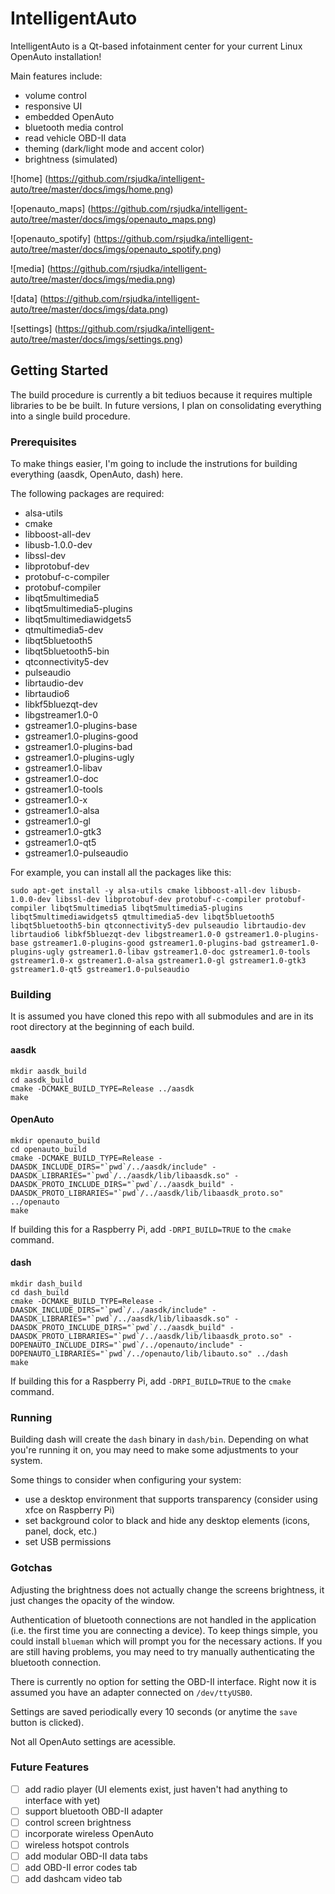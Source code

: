 # IntelligentAuto

IntelligentAuto is a Qt-based infotainment center for your current Linux OpenAuto installation!

Main features include:

* volume control
* responsive UI
* embedded OpenAuto
* bluetooth media control
* read vehicle OBD-II data
* theming (dark/light mode and accent color)
* brightness (simulated)

![home]
(https://github.com/rsjudka/intelligent-auto/tree/master/docs/imgs/home.png)

![openauto_maps]
(https://github.com/rsjudka/intelligent-auto/tree/master/docs/imgs/openauto_maps.png)

![openauto_spotify]
(https://github.com/rsjudka/intelligent-auto/tree/master/docs/imgs/openauto_spotify.png)

![media]
(https://github.com/rsjudka/intelligent-auto/tree/master/docs/imgs/media.png)

![data]
(https://github.com/rsjudka/intelligent-auto/tree/master/docs/imgs/data.png)

![settings]
(https://github.com/rsjudka/intelligent-auto/tree/master/docs/imgs/settings.png)

## Getting Started

The build procedure is currently a bit tediuos because it requires multiple libraries to be be built. In future versions, I plan on consolidating everything into a single build procedure.

### Prerequisites

To make things easier, I'm going to include the instrutions for building everything (aasdk, OpenAuto, dash) here.

The following packages are required:

* alsa-utils
* cmake
* libboost-all-dev
* libusb-1.0.0-dev
* libssl-dev
* libprotobuf-dev
* protobuf-c-compiler
* protobuf-compiler
* libqt5multimedia5
* libqt5multimedia5-plugins
* libqt5multimediawidgets5
* qtmultimedia5-dev
* libqt5bluetooth5
* libqt5bluetooth5-bin
* qtconnectivity5-dev
* pulseaudio
* librtaudio-dev
* librtaudio6
* libkf5bluezqt-dev
* libgstreamer1.0-0
* gstreamer1.0-plugins-base
* gstreamer1.0-plugins-good
* gstreamer1.0-plugins-bad
* gstreamer1.0-plugins-ugly
* gstreamer1.0-libav
* gstreamer1.0-doc
* gstreamer1.0-tools
* gstreamer1.0-x
* gstreamer1.0-alsa
* gstreamer1.0-gl
* gstreamer1.0-gtk3
* gstreamer1.0-qt5
* gstreamer1.0-pulseaudio

For example, you can install all the packages like this:

```
sudo apt-get install -y alsa-utils cmake libboost-all-dev libusb-1.0.0-dev libssl-dev libprotobuf-dev protobuf-c-compiler protobuf-compiler libqt5multimedia5 libqt5multimedia5-plugins libqt5multimediawidgets5 qtmultimedia5-dev libqt5bluetooth5 libqt5bluetooth5-bin qtconnectivity5-dev pulseaudio librtaudio-dev librtaudio6 libkf5bluezqt-dev libgstreamer1.0-0 gstreamer1.0-plugins-base gstreamer1.0-plugins-good gstreamer1.0-plugins-bad gstreamer1.0-plugins-ugly gstreamer1.0-libav gstreamer1.0-doc gstreamer1.0-tools gstreamer1.0-x gstreamer1.0-alsa gstreamer1.0-gl gstreamer1.0-gtk3 gstreamer1.0-qt5 gstreamer1.0-pulseaudio
```

### Building

It is assumed you have cloned this repo with all submodules and are in its root directory at the beginning of each build.

#### aasdk

```
mkdir aasdk_build
cd aasdk_build
cmake -DCMAKE_BUILD_TYPE=Release ../aasdk
make
```

#### OpenAuto

```
mkdir openauto_build
cd openauto_build
cmake -DCMAKE_BUILD_TYPE=Release -DAASDK_INCLUDE_DIRS="`pwd`/../aasdk/include" -DAASDK_LIBRARIES="`pwd`/../aasdk/lib/libaasdk.so" -DAASDK_PROTO_INCLUDE_DIRS="`pwd`/../aasdk_build" -DAASDK_PROTO_LIBRARIES="`pwd`/../aasdk/lib/libaasdk_proto.so" ../openauto
make
```

If building this for a Raspberry Pi, add `-DRPI_BUILD=TRUE` to the `cmake` command.

#### dash

```
mkdir dash_build
cd dash_build
cmake -DCMAKE_BUILD_TYPE=Release -DAASDK_INCLUDE_DIRS="`pwd`/../aasdk/include" -DAASDK_LIBRARIES="`pwd`/../aasdk/lib/libaasdk.so" -DAASDK_PROTO_INCLUDE_DIRS="`pwd`/../aasdk_build" -DAASDK_PROTO_LIBRARIES="`pwd`/../aasdk/lib/libaasdk_proto.so" -DOPENAUTO_INCLUDE_DIRS="`pwd`/../openauto/include" -DOPENAUTO_LIBRARIES="`pwd`/../openauto/lib/libauto.so" ../dash
make
```

If building this for a Raspberry Pi, add `-DRPI_BUILD=TRUE` to the `cmake` command.

### Running

Building dash will create the `dash` binary in `dash/bin`. Depending on what you're running it on, you may need to make some adjustments to your system.

Some things to consider when configuring your system:

* use a desktop environment that supports transparency (consider using xfce on Raspberry Pi)
* set background color to black and hide any desktop elements (icons, panel, dock, etc.)
* set USB permissions

### Gotchas

Adjusting the brightness does not actually change the screens brightness, it just changes the opacity of the window.

Authentication of bluetooth connections are not handled in the application (i.e. the first time you are connecting a device). To keep things simple, you could install `blueman` which will prompt you for the necessary actions. If you are still having problems, you may need to try manually authenticating the bluetooth connection.

There is currently no option for setting the OBD-II interface. Right now it is assumed you have an adapter connected on `/dev/ttyUSB0`.

Settings are saved periodically every 10 seconds (or anytime the `save` button is clicked).

Not all OpenAuto settings are acessible.

### Future Features

- [ ] add radio player (UI elements exist, just haven't had anything to interface with yet)
- [ ] support bluetooth OBD-II adapter
- [ ] control screen brightness
- [ ] incorporate wireless OpenAuto
- [ ] wireless hotspot controls
- [ ] add modular OBD-II data tabs
- [ ] add OBD-II error codes tab
- [ ] add dashcam video tab
